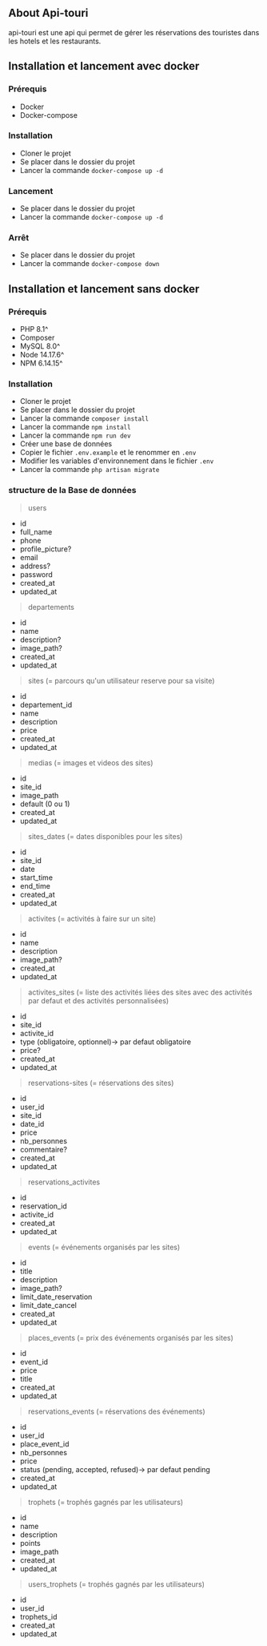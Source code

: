 ## About Api-touri

api-touri est une api qui permet de gérer les réservations des touristes dans les hotels et les restaurants.

## Installation et lancement avec docker

### Prérequis

-   Docker
-   Docker-compose

### Installation

-   Cloner le projet
-   Se placer dans le dossier du projet
-   Lancer la commande `docker-compose up -d`

### Lancement

-   Se placer dans le dossier du projet
-   Lancer la commande `docker-compose up -d`

### Arrêt

-   Se placer dans le dossier du projet
-   Lancer la commande `docker-compose down`

## Installation et lancement sans docker

### Prérequis

-   PHP 8.1^
-   Composer
-   MySQL 8.0^
-   Node 14.17.6^
-   NPM 6.14.15^

### Installation

-   Cloner le projet
-   Se placer dans le dossier du projet
-   Lancer la commande `composer install`
-   Lancer la commande `npm install`
-   Lancer la commande `npm run dev`
-   Créer une base de données
-   Copier le fichier `.env.example` et le renommer en `.env`
-   Modifier les variables d'environnement dans le fichier `.env`
-   Lancer la commande `php artisan migrate`

### structure de la Base de données

> users

-   id
-   full_name
-   phone
-   profile_picture?
-   email
-   address?
-   password
-   created_at
-   updated_at

> departements

-   id
-   name
-   description?
-   image_path?
-   created_at
-   updated_at

> sites (= parcours qu'un utilisateur reserve pour sa visite)

-   id
-   departement_id
-   name
-   description
-   price
-   created_at
-   updated_at

> medias (= images et videos des sites)

-   id
-   site_id
-   image_path
-   default (0 ou 1)
-   created_at
-   updated_at

> sites_dates (= dates disponibles pour les sites)

-   id
-   site_id
-   date
-   start_time
-   end_time
-   created_at
-   updated_at

> activites (= activités à faire sur un site)

-   id
-   name
-   description
-   image_path?
-   created_at
-   updated_at

> activites_sites (= liste des activités liées des sites avec des activités par defaut et des activités personnalisées)

-   id
-   site_id
-   activite_id
-   type (obligatoire, optionnel)-> par defaut obligatoire
-   price?
-   created_at
-   updated_at

> reservations-sites (= réservations des sites)

-   id
-   user_id
-   site_id
-   date_id
-   price
-   nb_personnes
-   commentaire?
-   created_at
-   updated_at

> reservations_activites

-   id
-   reservation_id
-   activite_id
-   created_at
-   updated_at

> events (= événements organisés par les sites)

-   id
-   title
-   description
-   image_path?
-   limit_date_reservation
-   limit_date_cancel
-   created_at
-   updated_at

> places_events (= prix des événements organisés par les sites)

-   id
-   event_id
-   price
-   title
-   created_at
-   updated_at

> reservations_events (= réservations des événements)

-   id
-   user_id
-   place_event_id
-   nb_personnes
-   price
-   status (pending, accepted, refused)-> par defaut pending
-   created_at
-   updated_at

> trophets (= trophés gagnés par les utilisateurs)

-   id
-   name
-   description
-   points
-   image_path
-   created_at
-   updated_at

> users_trophets (= trophés gagnés par les utilisateurs)

-   id
-   user_id
-   trophets_id
-   created_at
-   updated_at
